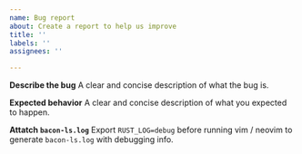 ```yaml
---
name: Bug report
about: Create a report to help us improve
title: ''
labels: ''
assignees: ''

---
```


**Describe the bug**
A clear and concise description of what the bug is.

**Expected behavior**
A clear and concise description of what you expected to happen.

**Attatch `bacon-ls.log`**
Export `RUST_LOG=debug` before running vim / neovim to generate `bacon-ls.log` with debugging info.
